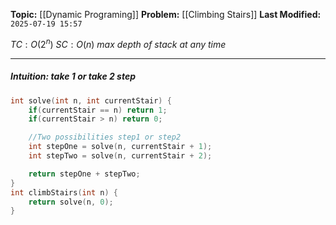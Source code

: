 **Topic:** [[Dynamic Programing]]
**Problem:**  [[Climbing Stairs]]
**Last Modified:**  `2025-07-19 15:57`

 $TC: O(2^n)$
 $SC: O(n)$ *max depth of stack at any time*

---
##### **Intuition**: take 1 or take 2 step

 
```cpp
int solve(int n, int currentStair) {
	if(currentStair == n) return 1;
	if(currentStair > n) return 0;

	//Two possibilities step1 or step2
	int stepOne = solve(n, currentStair + 1); 
	int stepTwo = solve(n, currentStair + 2);

	return stepOne + stepTwo;
}
int climbStairs(int n) {
	return solve(n, 0);
}
```

